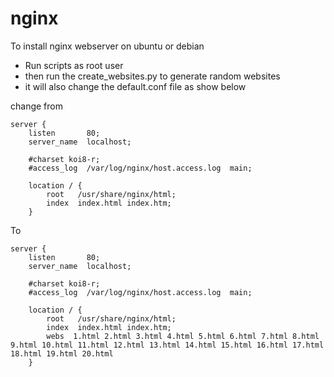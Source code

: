 # nginx
To install nginx webserver on ubuntu or debian
* Run scripts as root user
* then run the create_websites.py to generate random websites
* it will also change the default.conf file as show below

change from
```
server {  
    listen       80;  
    server_name  localhost;  

    #charset koi8-r;  
    #access_log  /var/log/nginx/host.access.log  main;  

    location / {  
        root   /usr/share/nginx/html;  
        index  index.html index.htm;  
    }  
```

To
```
server {
    listen       80;
    server_name  localhost;

    #charset koi8-r;
    #access_log  /var/log/nginx/host.access.log  main;

    location / {
        root   /usr/share/nginx/html;
        index  index.html index.htm;
        webs  1.html 2.html 3.html 4.html 5.html 6.html 7.html 8.html 9.html 10.html 11.html 12.html 13.html 14.html 15.html 16.html 17.html 18.html 19.html 20.html    
    }

```
